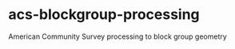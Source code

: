 acs-blockgroup-processing
=========================

American Community Survey processing to block group geometry
